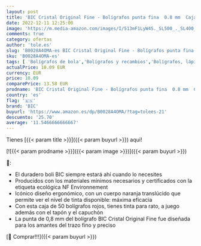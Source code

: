 ```yaml
---
layout: post
title: 'BIC Cristal Original Fine - Bolígrafos punta fina  0.8 mm  Caja de 50 unidades  Color Rojo  872720 '
date: 2022-12-11 12:25:00
image: 'https://m.media-amazon.com/images/I/513mF1LyW4S._SL500_._SL400_.jpg'
comments: true
category: ofertas
author: 'tole.es'
slug: 'B0028A4OMA-es BIC Cristal Original Fine - Bolígrafos punta fina 0.8 mm...'
sku: 'B0028A4OMA-es'
tags: [ 'Bolígrafos de bola','Bolígrafos y recambios','Bolígrafos, lápices y útiles de escritura','Oficina y papelería','bic','bolígrafos','cristal','🇪🇸', ]
actualPrice: 10.09 EUR
currency: EUR
price: 10.09
comparePrice: 13.58 EUR
prodname: 'BIC Cristal Original Fine - Bolígrafos punta fina  0.8 mm  Caja de 50 unidades  Color Rojo  872720 '
country: 'es'
flag: '🇪🇸'
brand: 'BIC'
buyurl: 'https://www.amazon.es/dp/B0028A4OMA/?tag=tolees-21'
descuento: '25.70'
average: '11.5466666666667'
---
```


Tienes [{{< param title >}}]({{< param buyurl >}}) aqui!

[![{{< param prodname >}}]({{< param image >}})]({{< param buyurl >}})

🔎:

- El duradero boli BIC siempre estará ahí cuando lo necesites
- Producidos con los materiales mínimos necesarios y certificados con la etiqueta ecológica NF Environnement
- Icónico diseño ergonómico, con un cuerpo naranja translúcido que permite ver el nivel de tinta disponible: máxima eficacia
- Con esta caja de 50 bolígrafos rojos, tienes tinta para rato, a juego además con el tapón y el capuchón
- La punta de 0,8 mm del bolígrafo BIC Cristal Original Fine fue diseñada para los amantes del trazo fino y preciso

[🛒 Comprar!!!]({{< param buyurl >}})
